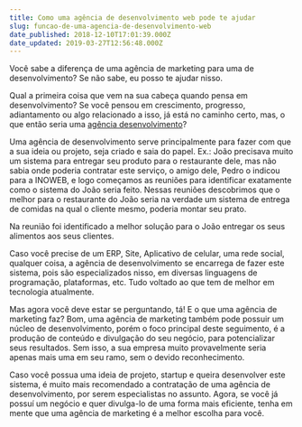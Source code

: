 ```yaml
---
title: Como uma agência de desenvolvimento web pode te ajudar
slug: funcao-de-uma-agencia-de-desenvolvimento-web
date_published: 2018-12-10T17:01:39.000Z
date_updated: 2019-03-27T12:56:48.000Z
---
```


Você sabe a diferença de uma agência de marketing para uma de desenvolvimento? Se não sabe, eu posso te ajudar nisso.

Qual a primeira coisa que vem na sua cabeça quando pensa em desenvolvimento? Se você pensou em crescimento, progresso, adiantamento ou algo relacionado a isso, já está no caminho certo, mas, o que então seria uma [agência desenvolvimento](https://www.inoweb.com.br)?

Uma agência de desenvolvimento serve principalmente para fazer com que a sua ideia ou projeto, seja criado e saia do papel. Ex.: João precisava muito um sistema para entregar seu produto para o restaurante dele, mas não sabia onde poderia contratar este serviço, o amigo dele, Pedro o indicou para a INOWEB, e logo começamos as reuniões para identificar exatamente como o sistema do João seria feito. Nessas reuniões descobrimos que o melhor para o restaurante do João seria na verdade um sistema de entrega de comidas na qual o cliente mesmo, poderia montar seu prato.

Na reunião foi identificado a melhor solução para o João entregar os seus alimentos aos seus clientes.

Caso você precise de um ERP, Site, Aplicativo de celular, uma rede social, qualquer coisa, a agência de desenvolvimento se encarrega de fazer este sistema, pois são especializados nisso, em diversas linguagens de programação, plataformas, etc. Tudo voltado ao que tem de melhor em tecnologia atualmente.

Mas agora você deve estar se perguntando, tá! E o que uma agência de marketing faz? Bom, uma agência de marketing também pode possuir um núcleo de desenvolvimento, porém o foco principal deste seguimento, é a produção de conteúdo e divulgação do seu negócio, para potencializar seus resultados. Sem isso, a sua empresa muito provavelmente seria apenas mais uma em seu ramo, sem o devido reconhecimento.

Caso você possua uma ideia de projeto, startup e queira desenvolver este sistema, é muito mais recomendado a contratação de uma agência de desenvolvimento, por serem especialistas no assunto. Agora, se você já possuí um negócio e quer divulga-lo de uma forma mais eficiente, tenha em mente que uma agência de marketing é a melhor escolha para você.
